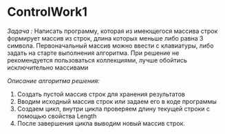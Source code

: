 # ControlWork1
*Задача :*
Написать программу, которая из имеющегося массива строк формирует массив из строк, длина которых меньше либо равна 3 символа. Первоначальный массив можно ввести с клавиатуры, либо задать на старте выполнения алгоритма. При решение не рекомендуется пользоваться коллекциями, лучше обойтись исключительно массивами

*Описание алгоритма решения:*
1. Создать пустой массив строк для хранения результатов
2. Вводим исходный массив строк или задаем его в коде программы
3. Создаем цикл, внутри цикла проверяем длину текущей строки с помощью свойства Length
4. После завершения цикла выводим новый массив строк. 
